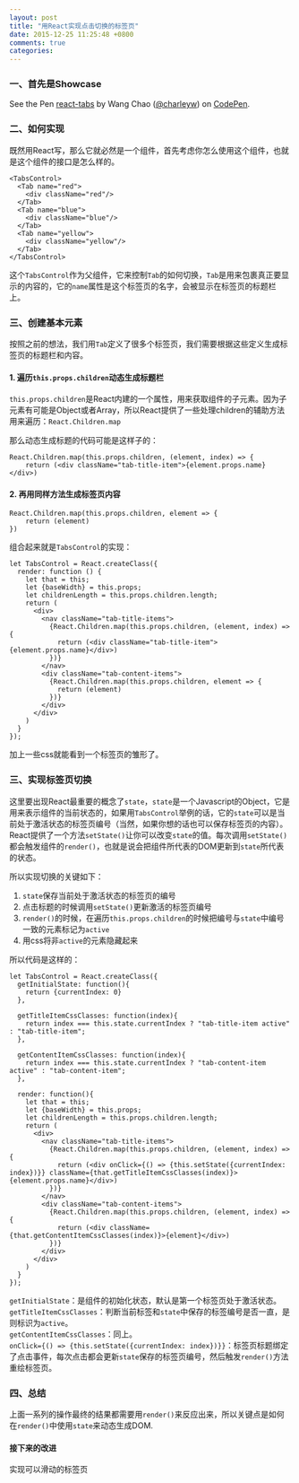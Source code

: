 ```yaml
---
layout: post
title: "用React实现点击切换的标签页"
date: 2015-12-25 11:25:48 +0800
comments: true
categories: 
---
```

### 一、首先是Showcase
<p data-height="268" data-theme-id="0" data-slug-hash="KVgNeK" data-default-tab="result" data-user="charleyw" class='codepen'>See the Pen <a href='http://codepen.io/charleyw/pen/KVgNeK/'>react-tabs</a> by Wang Chao (<a href='http://codepen.io/charleyw'>@charleyw</a>) on <a href='http://codepen.io'>CodePen</a>.</p>
<script async src="//assets.codepen.io/assets/embed/ei.js"></script>

### 二、如何实现
<!-- more -->
既然用React写，那么它就必然是一个组件，首先考虑你怎么使用这个组件，也就是这个组件的接口是怎么样的。

```
<TabsControl>
  <Tab name="red">
    <div className="red"/>
  </Tab>
  <Tab name="blue">
    <div className="blue"/>
  </Tab>
  <Tab name="yellow">
    <div className="yellow"/>
  </Tab>
</TabsControl>
```
这个`TabsControl`作为父组件，它来控制`Tab`的如何切换，`Tab`是用来包裹真正要显示的内容的，它的`name`属性是这个标签页的名字，会被显示在标签页的标题栏上。
### 三、创建基本元素
按照之前的想法，我们用`Tab`定义了很多个标签页，我们需要根据这些定义生成标签页的标题栏和内容。
#### 1. 遍历`this.props.children`动态生成标题栏
`this.props.children`是React内建的一个属性，用来获取组件的子元素。因为子元素有可能是Object或者Array，所以React提供了一些处理children的辅助方法用来遍历：`React.Children.map`

那么动态生成标题的代码可能是这样子的：

```
React.Children.map(this.props.children, (element, index) => {
	return (<div className="tab-title-item">{element.props.name}</div>)
```
#### 2. 再用同样方法生成标签页内容
```
React.Children.map(this.props.children, element => {
	return (element)
})
```
组合起来就是`TabsControl`的实现：

```
let TabsControl = React.createClass({
  render: function () {
    let that = this;
    let {baseWidth} = this.props;
    let childrenLength = this.props.children.length;
    return (
      <div>
        <nav className="tab-title-items">
          {React.Children.map(this.props.children, (element, index) => {
            return (<div className="tab-title-item">{element.props.name}</div>)
          })}
        </nav>
        <div className="tab-content-items">
          {React.Children.map(this.props.children, element => {
            return (element)
          })}
        </div>
      </div>
    )
  }
});
```
加上一些css就能看到一个标签页的雏形了。

### 三、实现标签页切换
这里要出现React最重要的概念了`state`，`state`是一个Javascript的Object，它是用来表示组件的当前状态的，如果用`TabsControl`举例的话，它的`state`可以是当前处于激活状态的标签页编号（当然，如果你想的话也可以保存标签页的内容）。
React提供了一个方法`setState()`让你可以改变`state`的值。每次调用`setState()`都会触发组件的`render()`，也就是说会把组件所代表的DOM更新到`state`所代表的状态。

所以实现切换的关键如下：
1. `state`保存当前处于激活状态的标签页的编号
1. 点击标题的时候调用`setState()`更新激活的标签页编号
2. `render()`的时候，在遍历`this.props.children`的时候把编号与`state`中编号一致的元素标记为`active`
3. 用css将非`active`的元素隐藏起来

所以代码是这样的：

```
let TabsControl = React.createClass({
  getInitialState: function(){
    return {currentIndex: 0}
  },
  
  getTitleItemCssClasses: function(index){
    return index === this.state.currentIndex ? "tab-title-item active" : "tab-title-item";
  },
  
  getContentItemCssClasses: function(index){
    return index === this.state.currentIndex ? "tab-content-item active" : "tab-content-item";
  },
  
  render: function(){
    let that = this;
    let {baseWidth} = this.props;
    let childrenLength = this.props.children.length;
    return (
      <div>
        <nav className="tab-title-items">
          {React.Children.map(this.props.children, (element, index) => {
            return (<div onClick={() => {this.setState({currentIndex: index})}} className={that.getTitleItemCssClasses(index)}>{element.props.name}</div>)
          })}
        </nav>
        <div className="tab-content-items">
          {React.Children.map(this.props.children, (element, index) => {
            return (<div className={that.getContentItemCssClasses(index)}>{element}</div>)
          })}  
        </div>
      </div>
    )
  }
});
```

`getInitialState`：是组件的初始化状态，默认是第一个标签页处于激活状态。  
`getTitleItemCssClasses`：判断当前标签和`state`中保存的标签编号是否一直，是则标识为`active`。  
`getContentItemCssClasses`：同上。  
`onClick={() => {this.setState({currentIndex: index})}}`：标签页标题绑定了点击事件，每次点击都会更新`state`保存的标签页编号，然后触发`render()`方法重绘标签页。  

### 四、总结
上面一系列的操作最终的结果都需要用`render()`来反应出来，所以关键点是如何在`render()`中使用`state`来动态生成DOM.
#### 接下来的改进
实现可以滑动的标签页